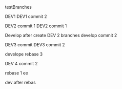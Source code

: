 testBranches

DEV1
DEV1 commit 2

DEV2 commit 1
DEV2 commit 1

Develop after create DEV 2 branches
develop commit 2

DEV3 commit
DEV3 commit 2

develope rebase 3

DEV 4 commit 2

rebase 1
ee

dev after rebas
